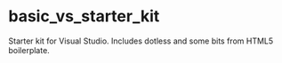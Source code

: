 basic_vs_starter_kit
====================

Starter kit for Visual Studio. Includes dotless and some bits from HTML5 boilerplate.
